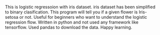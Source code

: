This is logistic regressoion with iris dataset. 
iris dataset has been simplified to binary clasification. This program will tell you if a given flower is Iris-setosa or not.
Useful for beginners who want to understand the logistic regression flow. Written in python and not used any framework like tensorflow.
Used pandas to download the data.
Happy learning.

